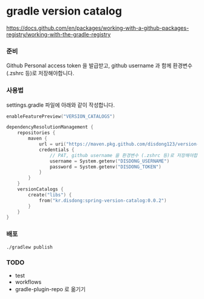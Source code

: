 # gradle version catalog

https://docs.github.com/en/packages/working-with-a-github-packages-registry/working-with-the-gradle-registry

### 준비
Github Personal access token 을 발급받고, github username 과 함께 환경변수(.zshrc 등)로 저장해야합니다.

### 사용법

settings.gradle 파일에 아래와 같이 작성합니다.

```kotlin
enableFeaturePreview("VERSION_CATALOGS")

dependencyResolutionManagement {
    repositories {
        maven {
            url = uri("https://maven.pkg.github.com/disdong123/version-catalog")
            credentials {
                // PAT, github username 을 환경변수 (.zshrc 등)로 저장해야합니다.  
                username = System.getenv("DISDONG_USERNAME")
                password = System.getenv("DISDONG_TOKEN")
            }
        }
    }
    versionCatalogs {
        create("libs") {
            from("kr.disdong:spring-version-catalog:0.0.2")
        }
    }
}
```

### 배포
```
./gradlew publish
```

### TODO
- test
- workflows
- gradle-plugin-repo 로 옮기기